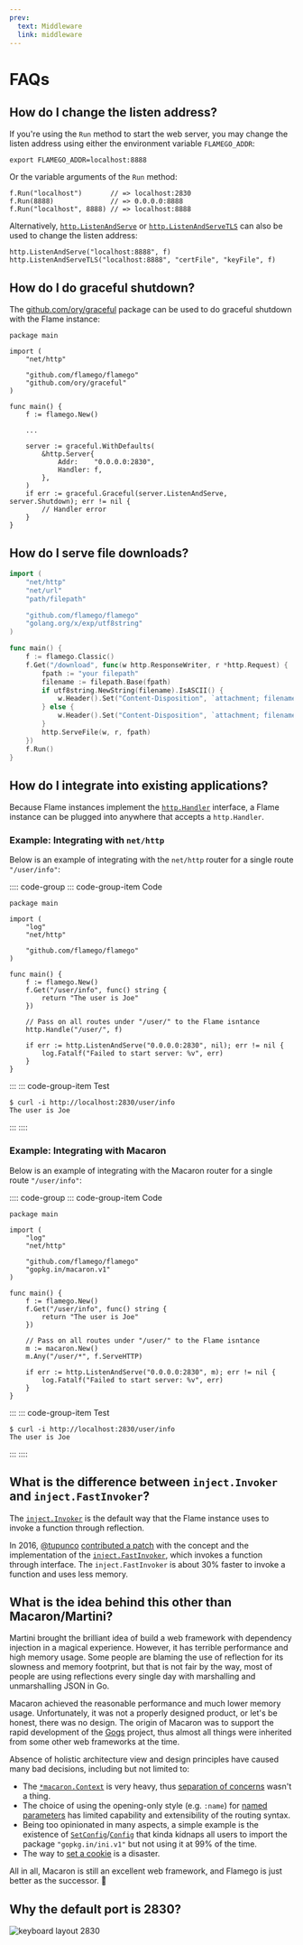 ```yaml
---
prev:
  text: Middleware
  link: middleware
---
```


# FAQs

## How do I change the listen address?

If you're using the `Run` method to start the web server, you may change the listen address using either the environment variable `FLAMEGO_ADDR`:

```sh:no-line-numbers
export FLAMEGO_ADDR=localhost:8888
```

Or the variable arguments of the `Run` method:

```go:no-line-numbers
f.Run("localhost")       // => localhost:2830
f.Run(8888)              // => 0.0.0.0:8888
f.Run("localhost", 8888) // => localhost:8888
```

Alternatively, [`http.ListenAndServe`](https://pkg.go.dev/net/http#ListenAndServe) or [`http.ListenAndServeTLS`](https://pkg.go.dev/net/http#ListenAndServeTLS) can also be used to change the listen address:

```go:no-line-numbers
http.ListenAndServe("localhost:8888", f)
http.ListenAndServeTLS("localhost:8888", "certFile", "keyFile", f)
```

## How do I do graceful shutdown?

The [github.com/ory/graceful](https://github.com/ory/graceful) package can be used to do graceful shutdown with the Flame instance:

```go:no-line-numbers
package main

import (
	"net/http"

	"github.com/flamego/flamego"
	"github.com/ory/graceful"
)

func main() {
	f := flamego.New()

	...

	server := graceful.WithDefaults(
		&http.Server{
			Addr:    "0.0.0.0:2830",
			Handler: f,
		},
	)
	if err := graceful.Graceful(server.ListenAndServe, server.Shutdown); err != nil {
		// Handler error
	}
}
```

## How do I serve file downloads?

```go
import (
	"net/http"
	"net/url"
	"path/filepath"

	"github.com/flamego/flamego"
	"golang.org/x/exp/utf8string"
)

func main() {
	f := flamego.Classic()
	f.Get("/download", func(w http.ResponseWriter, r *http.Request) {
		fpath := "your filepath"
		filename := filepath.Base(fpath)
		if utf8string.NewString(filename).IsASCII() {
			w.Header().Set("Content-Disposition", `attachment; filename="`+filename+`"`)
		} else {
			w.Header().Set("Content-Disposition", `attachment; filename*=UTF-8''`+url.QueryEscape(filename))
		}
		http.ServeFile(w, r, fpath)
	})
	f.Run()
}
```

## How do I integrate into existing applications?

Because Flame instances implement the [`http.Handler`](https://pkg.go.dev/net/http#Handler) interface, a Flame instance can be plugged into anywhere that accepts a `http.Handler`.

### Example: Integrating with `net/http`

Below is an example of integrating with the `net/http` router for a single route `"/user/info"`:

:::: code-group
::: code-group-item Code
```go:no-line-numbers
package main

import (
	"log"
	"net/http"

	"github.com/flamego/flamego"
)

func main() {
	f := flamego.New()
	f.Get("/user/info", func() string {
		return "The user is Joe"
	})

	// Pass on all routes under "/user/" to the Flame isntance
	http.Handle("/user/", f)

	if err := http.ListenAndServe("0.0.0.0:2830", nil); err != nil {
		log.Fatalf("Failed to start server: %v", err)
	}
}
```
:::
::: code-group-item Test
```:no-line-numbers
$ curl -i http://localhost:2830/user/info
The user is Joe
```
:::
::::

### Example: Integrating with Macaron

Below is an example of integrating with the Macaron router for a single route `"/user/info"`:

:::: code-group
::: code-group-item Code
```go:no-line-numbers
package main

import (
	"log"
	"net/http"

	"github.com/flamego/flamego"
	"gopkg.in/macaron.v1"
)

func main() {
	f := flamego.New()
	f.Get("/user/info", func() string {
		return "The user is Joe"
	})

	// Pass on all routes under "/user/" to the Flame isntance
	m := macaron.New()
	m.Any("/user/*", f.ServeHTTP)

	if err := http.ListenAndServe("0.0.0.0:2830", m); err != nil {
		log.Fatalf("Failed to start server: %v", err)
	}
}
```
:::
::: code-group-item Test
```:no-line-numbers
$ curl -i http://localhost:2830/user/info
The user is Joe
```
:::
::::

## What is the difference between `inject.Invoker` and `inject.FastInvoker`?

The [`inject.Invoker`](https://pkg.go.dev/github.com/flamego/flamego/inject#Invoker) is the default way that the Flame instance uses to invoke a function through reflection.

In 2016, [@tupunco](https://github.com/tupunco) [contributed a patch](https://github.com/go-macaron/inject/commit/07e997cf1c187f573791bd7680cfdcba43161c22) with the concept and the implementation of the [`inject.FastInvoker`](https://pkg.go.dev/github.com/flamego/flamego/inject#FastInvoker), which invokes a function through interface. The `inject.FastInvoker` is about 30% faster to invoke a function and uses less memory.

## What is the idea behind this other than Macaron/Martini?

Martini brought the brilliant idea of build a web framework with dependency injection in a magical experience. However, it has terrible performance and high memory usage. Some people are blaming the use of reflection for its slowness and memory footprint, but that is not fair by the way, most of people are using reflections every single day with marshalling and unmarshalling JSON in Go.

Macaron achieved the reasonable performance and much lower memory usage. Unfortunately, it was not a properly designed product, or let's be honest, there was no design. The origin of Macaron was to support the rapid development of the [Gogs](https://gogs.io) project, thus almost all things were inherited from some other web frameworks at the time.

Absence of holistic architecture view and design principles have caused many bad decisions, including but not limited to:

- The [`*macaron.Context`](https://pkg.go.dev/github.com/go-macaron/macaron#Context) is very heavy, thus [separation of concerns](https://en.wikipedia.org/wiki/Separation_of_concerns) wasn't a thing.
- The choice of using the opening-only style (e.g. `:name`) for [named parameters](https://go-macaron.com/middlewares/routing#named-parameters) has limited capability and extensibility of the routing syntax.
- Being too opinionated in many aspects, a simple example is the existence of [`SetConfig`](https://pkg.go.dev/github.com/go-macaron/macaron#SetConfig)/[`Config`](https://pkg.go.dev/github.com/go-macaron/macaron#Config) that kinda kidnaps all users to import the package `"gopkg.in/ini.v1"` but not using it at 99% of the time.
- The way to [set a cookie](https://go-macaron.com/core_services#cookie) is a disaster.

All in all, Macaron is still an excellent web framework, and Flamego is just better as the successor. 🙂

## Why the default port is 2830?

![keyboard layout 2830](/imgs/keyboard-layout-2830.png)

